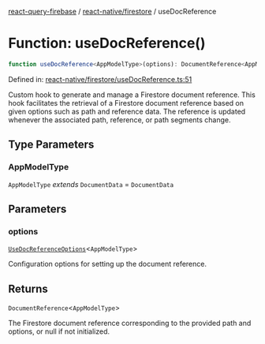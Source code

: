[react-query-firebase](../../../modules.md) / [react-native/firestore](../index.md) / useDocReference

# Function: useDocReference()

```ts
function useDocReference<AppModelType>(options): DocumentReference<AppModelType>
```

Defined in: [react-native/firestore/useDocReference.ts:51](https://github.com/vpishuk/react-query-firebase/blob/09a15a5d938c4bdaa4fd86491bcf8ea41c16371f/react-native/firestore/useDocReference.ts#L51)

Custom hook to generate and manage a Firestore document reference.
This hook facilitates the retrieval of a Firestore document reference based on given options such as path and reference data.
The reference is updated whenever the associated path, reference, or path segments change.

## Type Parameters

### AppModelType

`AppModelType` *extends* `DocumentData` = `DocumentData`

## Parameters

### options

[`UseDocReferenceOptions`](../type-aliases/UseDocReferenceOptions.md)\<`AppModelType`\>

Configuration options for setting up the document reference.

## Returns

`DocumentReference`\<`AppModelType`\>

The Firestore document reference corresponding to the provided path and options, or null if not initialized.
